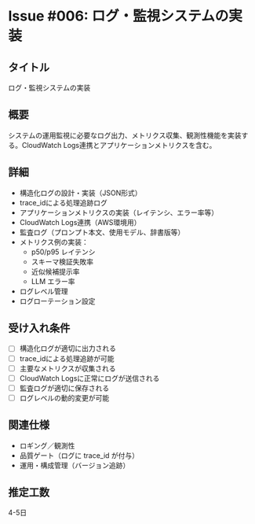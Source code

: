 # Issue #006: ログ・監視システムの実装

## タイトル
ログ・監視システムの実装

## 概要
システムの運用監視に必要なログ出力、メトリクス収集、観測性機能を実装する。CloudWatch Logs連携とアプリケーションメトリクスを含む。

## 詳細
- 構造化ログの設計・実装（JSON形式）
- trace_idによる処理追跡ログ
- アプリケーションメトリクスの実装（レイテンシ、エラー率等）
- CloudWatch Logs連携（AWS環境用）
- 監査ログ（プロンプト本文、使用モデル、辞書版等）
- メトリクス例の実装：
  - p50/p95 レイテンシ
  - スキーマ検証失敗率
  - 近似候補提示率
  - LLM エラー率
- ログレベル管理
- ログローテーション設定

## 受け入れ条件
- [ ] 構造化ログが適切に出力される
- [ ] trace_idによる処理追跡が可能
- [ ] 主要なメトリクスが収集される
- [ ] CloudWatch Logsに正常にログが送信される
- [ ] 監査ログが適切に保存される
- [ ] ログレベルの動的変更が可能

## 関連仕様
- ロギング／観測性
- 品質ゲート（ログに trace_id が付与）
- 運用・構成管理（バージョン追跡）

## 推定工数
4-5日